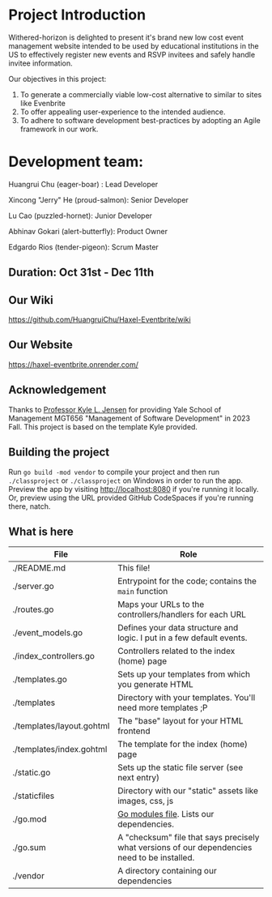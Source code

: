 # Project Introduction

Withered-horizon is delighted to present it's brand new low cost event management website intended to be used by educational institutions in the US to effectively register new events and RSVP invitees and safely handle invitee information. 

Our objectives in this project:

1) To generate a commercially viable low-cost alternative to similar to sites like Evenbrite
2) To offer appealing user-experience to the intended audience.
3) To adhere to software development best-practices by adopting an Agile framework in our work. 


# Development team:

Huangrui Chu (eager-boar) : Lead Developer

Xincong "Jerry" He (proud-salmon): Senior Developer

Lu Cao (puzzled-hornet): Junior Developer

Abhinav Gokari (alert-butterfly): Product Owner

Edgardo Rios (tender-pigeon): Scrum Master

## Duration: Oct 31st - Dec 11th

## Our Wiki

https://github.com/HuangruiChu/Haxel-Eventbrite/wiki

## Our Website

https://haxel-eventbrite.onrender.com/

## Acknowledgement
Thanks to [Professor Kyle L. Jensen](https://github.com/kljensen) for providing Yale School of Management  MGT656 "Management of Software Development" in 2023 Fall. This project is based on the template Kyle provided.
## Building the project
Run `go build -mod vendor` to compile your project and then
run `./classproject` or `./classproject` on Windows
in order to run the app. Preview the app by visiting
[http://localhost:8080](http://localhost:8080) if you're
running it locally. Or, preview using the URL provided
GitHub CodeSpaces if you're running there, natch.

## What is here

| File                      | Role                                                                                                                      |
| ------------------------- | ------------------------------------------------------------------------------------------------------------------------- |
| ./README.md               | This file!                                                                                                                |
| ./server.go               | Entrypoint for the code; contains the `main` function                                                                     |
| ./routes.go               | Maps your URLs to the controllers/handlers for each URL                                                                   |
| ./event_models.go         | Defines your data structure and logic. I put in a few default events.                                                     |
| ./index_controllers.go    | Controllers related to the index (home) page                                                                              |
| ./templates.go            | Sets up your templates from which you generate HTML                                                                       |
| ./templates               | Directory with your templates. You'll need more templates ;P                                                              |
| ./templates/layout.gohtml | The "base" layout for your HTML frontend                                                                                  |
| ./templates/index.gohtml  | The template for the index (home) page                                                                                    |
| ./static.go               | Sets up the static file server (see next entry)                                                                           |
| ./staticfiles             | Directory with our "static" assets like images, css, js                                                                   |
| ./go.mod                  | [Go modules file](https://www.kablamo.com.au/blog/2018/12/10/just-tell-me-how-to-use-go-modules). Lists our dependencies. |
| ./go.sum                  | A "checksum" file that says precisely what versions of our dependencies need to be installed.                             |
| ./vendor                  | A directory containing our dependencies                                                                                   |

